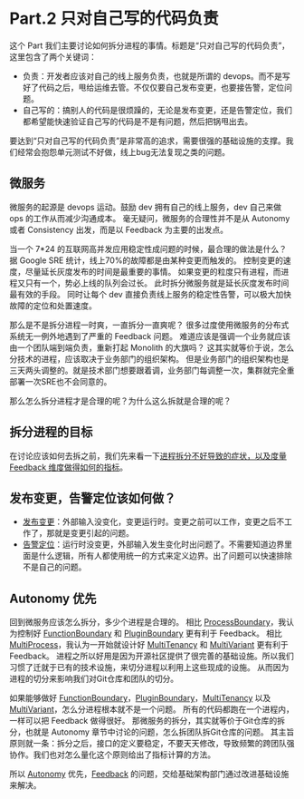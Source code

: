 # Part.2 只对自己写的代码负责

这个 Part 我们主要讨论如何拆分进程的事情。标题是“只对自己写的代码负责”，这里包含了两个关键词：

* 负责：开发者应该对自己的线上服务负责，也就是所谓的 devops。而不是写好了代码之后，甩给运维去管。不仅仅要自己发布变更，也要接告警，定位问题。
* 自己写的：搞别人的代码是很烦躁的，无论是发布变更，还是告警定位，我们都希望能快速验证自己写的代码是不是有问题，然后把锅甩出去。

要达到“只对自己写的代码负责”是非常高的追求，需要很强的基础设施的支撑。我们经常会抱怨单元测试不好做，线上bug无法复现之类的问题。

## 微服务

微服务的起源是 devops 运动。鼓励 dev 拥有自己的线上服务，dev 自己来做 ops 的工作从而减少沟通成本。
毫无疑问，微服务的合理性并不是从 Autonomy 或者 Consistency 出发，而是以 Feedback 为主要的出发点。

当一个 7*24 的互联网高并发应用稳定性成问题的时候，最合理的做法是什么？据 Google SRE 统计，线上70%的故障都是由某种变更而触发的。
控制变更的速度，尽量延长灰度发布的时间是最重要的事情。
如果变更的粒度只有进程，而进程又只有一个，势必上线的队列会过长。
此时拆分微服务就是延长灰度发布时间最有效的手段。
同时让每个 dev 直接负责线上服务的稳定性告警，可以极大加快故障的定位和处置速度。

那么是不是拆分进程一时爽，一直拆分一直爽呢？
很多过度使用微服务的分布式系统无一例外地遇到了严重的 Feedback 问题。
难道应该是强调一个业务就应该由一个团队端到端负责，重新打起 Monolith 的大旗吗？
这其实就等价于说，怎么分技术的进程，应该取决于业务部门的组织架构。
但是业务部门的组织架构也是三天两头调整的。就是技术部门想要跟着调，业务部门每调整一次，集群就完全重部署一次SRE也不会同意的。

那么怎么拆分进程才是合理的呢？为什么这么拆就是合理的呢？

## 拆分进程的目标

在讨论应该如何去拆之前，我们先来看一下[进程拆分不好导致的症状，以及度量 Feedback 维度做得如何的指标](./FeedbackMetrics.md)。

## 发布变更，告警定位该如何做？

* [发布变更](./Isolation/ControlChange.md)：外部输入没变化，变更运行时。变更之前可以工作，变更之后不工作了，那就是变更引起的问题。
* [告警定位](./Isolation/ControlBoundary.md)：运行时没变更，外部输入发生变化时出问题了。不需要知道边界里面是什么逻辑，所有人都使用统一的方式来定义边界。出了问题可以快速排除不是自己的问题。

## Autonomy 优先

回到微服务应该怎么拆分，多少个进程是合理的。
相比 [ProcessBoundary](./Isolation/ProcessBoundary/README.md)，我认为控制好 [FunctionBoundary](./Isolation/FunctionBoundary/README.md) 和 [PluginBoundary](./Isolation/PluginBoundary/README.md) 更有利于 Feedback。
相比 [MultiProcess](./Isolation/MultiProcess/README.md)，我认为一开始就设计好 [MultiTenancy](./Isolation/MultiTenancy/README.md) 和 [MultiVariant](./Isolation/MultiVariant/README.md) 更有利于 Feedback。
进程之所以好用是因为开源社区提供了很完善的基础设施。所以我们习惯了迁就于已有的技术设施，来切分进程以利用上这些现成的设施。
从而因为进程的切分来影响我们对Git仓库和团队的切分。

如果能够做好 [FunctionBoundary](./Isolation/FunctionBoundary/README.md)，[PluginBoundary](./Isolation/PluginBoundary/README.md)，[MultiTenancy](./Isolation/MultiTenancy/README.md) 以及 [MultiVariant](./MultiVariant/README.md)，怎么分进程根本就不是一个问题。
所有的代码都跑在一个进程内，一样可以把 Feedback 做得很好。
那微服务的拆分，其实就等价于Git仓库的拆分，也就是 Autonomy 章节中讨论的问题，怎么拆团队拆Git仓库的问题。
其主旨原则就一条：拆分之后，接口的定义要稳定，不要天天修改，导致频繁的跨团队强协作。我们也对怎么量化这个原则给出了指标计算的方法。

所以 [Autonomy](../Part1/AutonomyMetrics.md) 优先，[Feedback](./FeedbackMetrics.md) 的问题，交给基础架构部门通过改进基础设施来解决。